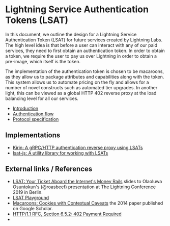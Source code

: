 # Lightning Service Authentication Tokens (LSAT)

In this document, we outline the design for a Lightning Service Authentication
Token (LSAT) for future services created by Lightning Labs. The high level idea
is that before a user can interact with any of our paid services, they need to
first obtain an authentication token. In order to obtain a token, we require the
user to pay us over Lightning in order to obtain a pre-image, which itself is
the token.

The implementation of the authentication token is chosen to be macaroons, as
they allow us to package attributes and capabilities along with
the token. This system allows us to automate pricing on the fly and allows for
a number of novel constructs such as automated tier upgrades.
In another light, this can be viewed as a global HTTP 402 reverse proxy at the
load balancing level for all our services.

* [Introduction](introduction.md)
* [Authentication flow](authentication-flow.md)
* [Protocol specification](protocol-specification.md)

## Implementations

* [Kirin: A gRPC/HTTP authentication reverse proxy using LSATs](https://github.com/lightninglabs/kirin)
* [lsat-js: A utility library for working with LSATs](https://github.com/Tierion/lsat-js)

## External links / References

* [LSAT: Your Ticket Aboard the Internet's Money Rails](https://docs.google.com/presentation/d/1QSm8tQs35-ZGf7a7a2pvFlSduH3mzvMgQaf-06Jjaow/edit#slide=id.p)
  slides to Olaoluwa Osuntokun's (@roasbeef) presentation at The Lightning Conference 2019 in Berlin.
* [LSAT Playground](https://lsat-playground.bucko.now.sh/)
* [Macaroons: Cookies with Contextual Caveats](https://research.google/pubs/pub41892/)
  the 2014 paper published on Google Scholar.
* [HTTP/1.1 RFC, Section 6.5.2: 402 Payment Required](https://tools.ietf.org/html/rfc7231#section-6.5.2)
* 